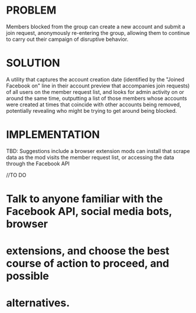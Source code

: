 PROBLEM
================================================================================
Members blocked from the group can create a new account and submit a join 
request, anonymously re-entering the group, allowing them to continue to carry
out their campaign of disruptive behavior.



SOLUTION
================================================================================
A utility that captures the account creation date (identified by the "Joined 
Facebook on" line in their account preview that accompanies join requests) of 
all users on the member request list, and looks for admin activity on or around
the same time, outputting a list of those members whose accounts were created at
times that coincide with other accounts being removed, potentially revealing who
might be trying to get around being blocked.



IMPLEMENTATION
================================================================================
TBD: Suggestions include a browser extension mods can install that scrape data
as the mod visits the member request list, or accessing the data through the
Facebook API



//TO DO
# Talk to anyone familiar with the Facebook API, social media bots, browser
# extensions, and choose the best course of action to proceed, and possible
# alternatives.
